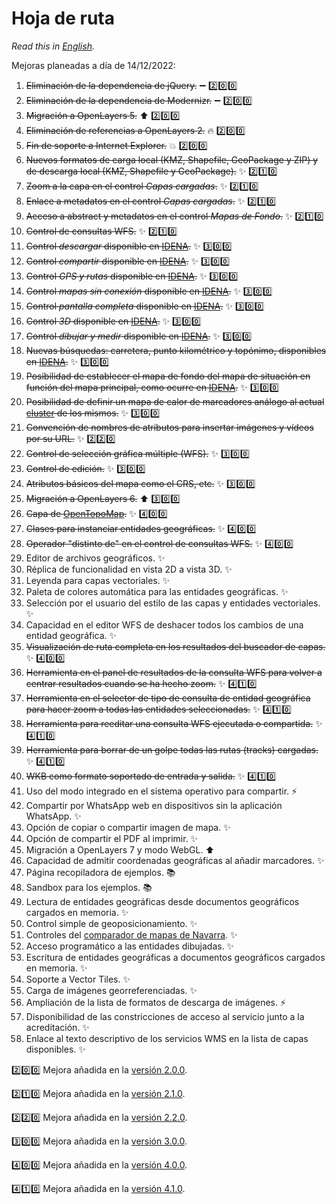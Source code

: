 # Hoja de ruta
*Read this in [English](./roadmap.md).*

Mejoras planeadas a día de 14/12/2022:
1.	~~Eliminación de la dependencia de jQuery.~~ :heavy_minus_sign: :two::zero::zero:
2.	~~Eliminación de la dependencia de Modernizr.~~ :heavy_minus_sign: :two::zero::zero:
3.	~~Migración a OpenLayers 5.~~ :arrow_up: :two::zero::zero:
4.	~~Eliminación de referencias a OpenLayers 2.~~ :fire: :two::zero::zero:
5.	~~Fin de soporte a Internet Explorer.~~ :boom: :two::zero::zero:
6.	~~Nuevos formatos de carga local (KMZ, Shapefile, GeoPackage y ZIP) y de descarga local (KMZ, Shapefile y GeoPackage).~~ :sparkles: :two::one::zero:
7.	~~Zoom a la capa en el control *Capas cargadas*.~~ :sparkles: :two::one::zero:
8.	~~Enlace a metadatos en el control *Capas cargadas*.~~ :sparkles: :two::one::zero:
9.	~~Acceso a abstract y metadatos en el control *Mapas de Fondo*.~~ :sparkles: :two::one::zero:
10. ~~Control de consultas WFS.~~ :sparkles: :two::one::zero:
11.	~~Control *descargar* disponible en [IDENA](https://idena.navarra.es/navegar/ "Infraestructura de Datos Espaciales de Navarra").~~ :sparkles: :three::zero::zero:
12.	~~Control *compartir* disponible en [IDENA](https://idena.navarra.es/navegar/ "Infraestructura de Datos Espaciales de Navarra").~~ :sparkles: :three::zero::zero:
13.	~~Control *GPS y rutas* disponible en [IDENA](https://idena.navarra.es/navegar/ "Infraestructura de Datos Espaciales de Navarra").~~ :sparkles: :three::zero::zero:
14.	~~Control *mapas sin conexión* disponible en [IDENA](https://idena.navarra.es/navegar/ "Infraestructura de Datos Espaciales de Navarra").~~ :sparkles: :three::zero::zero:
15.	~~Control *pantalla completa* disponible en [IDENA](https://idena.navarra.es/navegar/ "Infraestructura de Datos Espaciales de Navarra").~~ :sparkles: :three::zero::zero:
16.	~~Control *3D* disponible en [IDENA](https://idena.navarra.es/navegar/ "Infraestructura de Datos Espaciales de Navarra").~~ :sparkles: :three::zero::zero:
17.	~~Control *dibujar y medir* disponible en [IDENA](https://idena.navarra.es/navegar/ "Infraestructura de Datos Espaciales de Navarra").~~ :sparkles: :three::zero::zero:
18.	~~Nuevas búsquedas: carretera, punto kilométrico y topónimo, disponibles en [IDENA](https://idena.navarra.es/navegar/ "Infraestructura de Datos Espaciales de Navarra").~~ :sparkles: :three::zero::zero:
19.	~~Posibilidad de establecer el mapa de fondo del mapa de situación en función del mapa principal, como ocurre en [IDENA](https://idena.navarra.es/navegar/ "Infraestructura de Datos Espaciales de Navarra").~~ :sparkles: :three::zero::zero:
20.	~~Posibilidad de definir un mapa de calor de marcadores análogo al actual [cluster](http://sitna.navarra.es/api/examples/cfg.ClusterStyleOptions.point.html) de los mismos.~~ :sparkles: :three::zero::zero:
21. ~~Convención de nombres de atributos para insertar imágenes y vídeos por su URL.~~ :sparkles: :two::two::zero:
22. ~~Control de selección gráfica múltiple (WFS).~~ :sparkles: :three::zero::zero:
23. ~~Control de edición.~~ :sparkles: :three::zero::zero:
24. ~~Atributos básicos del mapa como el CRS, etc.~~ :sparkles: :three::zero::zero:
25. ~~Migración a OpenLayers 6.~~ :arrow_up: :three::zero::zero:
26. ~~Capa de [OpenTopoMap](https://opentopomap.org/).~~ ✨ :four::zero::zero:
27. ~~Clases para instanciar entidades geográficas.~~ ✨ :four::zero::zero:
28. ~~Operador "distinto de" en el control de consultas WFS.~~ ✨ :four::zero::zero:
29. Editor de archivos geográficos. ✨
30. Réplica de funcionalidad en vista 2D a vista 3D. ✨
31. Leyenda para capas vectoriales. ✨
32. Paleta de colores automática para las entidades geográficas. ✨
33. Selección por el usuario del estilo de las capas y entidades vectoriales. ✨
34. Capacidad en el editor WFS de deshacer todos los cambios de una entidad geográfica. ✨
35. ~~Visualización de ruta completa en los resultados del buscador de capas.~~ ✨ :four::zero::zero:
36. ~~Herramienta en el panel de resultados de la consulta WFS para volver a centrar resultados cuando se ha hecho zoom.~~ ✨ :four::one::zero:
37. ~~Herramienta en el selector de tipo de consulta de entidad geográfica para hacer zoom a todas las entidades seleccionadas.~~ ✨ :four::one::zero:
38. ~~Herramienta para reeditar una consulta WFS ejecutada o compartida.~~ ✨ :four::one::zero:
39. ~~Herramienta para borrar de un golpe todas las rutas (tracks) cargadas.~~ ✨ :four::one::zero:
40. ~~WKB como formato soportado de entrada y salida.~~ ✨ :four::one::zero:
41. Uso del modo integrado en el sistema operativo para compartir. ⚡
42. Compartir por WhatsApp web en dispositivos sin la aplicación WhatsApp. ✨
43. Opción de copiar o compartir imagen de mapa. ✨
44. Opción de compartir el PDF al imprimir. ✨
45. Migración a OpenLayers 7 y modo WebGL. ⬆️
46. Capacidad de admitir coordenadas geográficas al añadir marcadores. ✨
47. Página recopiladora de ejemplos. 📚
48. Sandbox para los ejemplos. 📚
49. Lectura de entidades geográficas desde documentos geográficos cargados en memoria. ✨
50. Control simple de geoposicionamiento. ✨
51. Controles del [comparador de mapas de Navarra](https://comparamapas.navarra.es/). ✨
52. Acceso programático a las entidades dibujadas. ✨
53. Escritura de entidades geográficas a documentos geográficos cargados en memoria. ✨
54. Soporte a Vector Tiles. ✨
55. Carga de imágenes georreferenciadas. ✨
56. Ampliación de la lista de formatos de descarga de imágenes. ⚡
57. Disponibilidad de las constricciones de acceso al servicio junto a la acreditación. ✨
58. Enlace al texto descriptivo de los servicios WMS en la lista de capas disponibles. ✨

:two::zero::zero: Mejora añadida en la [versión 2.0.0](https://github.com/sitna/api-sitna/releases/tag/v2.0.0).

:two::one::zero: Mejora añadida en la [versión 2.1.0](https://github.com/sitna/api-sitna/releases/tag/v2.1.0).

:two::two::zero: Mejora añadida en la [versión 2.2.0](https://github.com/sitna/api-sitna/releases/tag/v2.2.0).

:three::zero::zero: Mejora añadida en la [versión 3.0.0](https://github.com/sitna/api-sitna/releases/tag/v3.0.0).

:four::zero::zero: Mejora añadida en la [versión 4.0.0](https://github.com/sitna/api-sitna/releases/tag/v4.0.0).

:four::one::zero: Mejora añadida en la [versión 4.1.0](https://github.com/sitna/api-sitna/releases/tag/v4.1.0).
